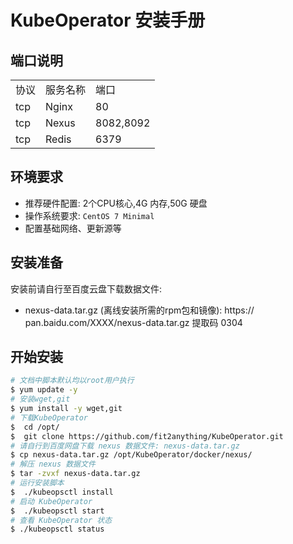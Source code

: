 # KubeOperator 安装手册

## 端口说明

<table border="0">
    <tr>
        <td>协议</td>
        <td>服务名称</td>
        <td>端口</td>
    </tr>
    <tr>
        <td>tcp</td>
        <td>Nginx</td>
        <td>80</td>
    </tr>
    <tr>
        <td>tcp</td>
        <td>Nexus</td>
        <td>8082,8092</td>
    </tr>
    <tr>
        <td>tcp</td>
        <td>Redis</td>
        <td>6379</td>
    </tr>
</table>



## 环境要求

+ 推荐硬件配置: 2个CPU核心,4G 内存,50G 硬盘
+ 操作系统要求: `CentOS 7 Minimal`
+ 配置基础网络、更新源等

## 安装准备

安装前请自行至百度云盘下载数据文件:
+ nexus-data.tar.gz (离线安装所需的rpm包和镜像): https:// pan.baidu.com/XXXX/nexus-data.tar.gz 提取码 0304 


## 开始安装

``` bash
# 文档中脚本默认均以root用户执行
$ yum update -y 
# 安装wget,git
$ yum install -y wget,git
# 下载KubeOperator
$  cd /opt/
$  git clone https://github.com/fit2anything/KubeOperator.git
# 请自行到百度网盘下载 nexus 数据文件: nexus-data.tar.gz
$ cp nexus-data.tar.gz /opt/KubeOperator/docker/nexus/
# 解压 nexus 数据文件
$ tar -zvxf nexus-data.tar.gz
# 运行安装脚本
$  ./kubeopsctl install
# 启动 KubeOperator
$  ./kubeopsctl start
# 查看 KubeOperator 状态
$ ./kubeopsctl status
